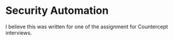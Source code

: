 # Security Automation

I believe this was written for one of the assignment for Countercept interviews.
